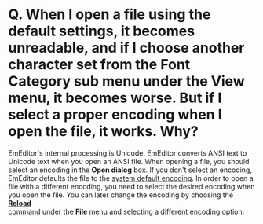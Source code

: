 # Q. When I open a file using the default settings, it becomes unreadable, and if I choose another character set from the Font Category sub menu under the View menu, it becomes worse. But if I select a proper encoding when I open the file, it works. Why?

EmEditor's internal processing is Unicode. EmEditor
converts ANSI text to Unicode text when you open an ANSI file. When opening a
file, you should select an encoding in
the **Open dialog** box. If you don't select an encoding, EmEditor defaults
the file to the
[system default encoding](../../glossary/systemdefaultencoding).
In order to open a file with a different encoding, you need to select the
desired encoding when you open the file. You can later change the encoding by
choosing the [**Reload** \
command](../../cmd/file/file_reload_defined) under the **File** menu and selecting a different encoding option.
